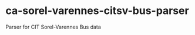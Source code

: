 ca-sorel-varennes-citsv-bus-parser
==================================

Parser for CIT Sorel-Varennes Bus data
